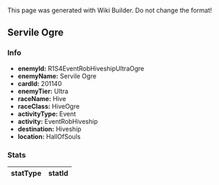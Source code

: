 <span class="wiki-builder">This page was generated with Wiki Builder. Do not change the format!</span>

## Servile Ogre
### Info
* **enemyId:** R1S4EventRobHiveshipUltraOgre
* **enemyName:** Servile Ogre
* **cardId:** 201140
* **enemyTier:** Ultra
* **raceName:** Hive
* **raceClass:** HiveOgre
* **activityType:** Event
* **activity:** EventRobHiveship
* **destination:** Hiveship
* **location:** HallOfSouls

### Stats
statType | statId
-------- | ------

